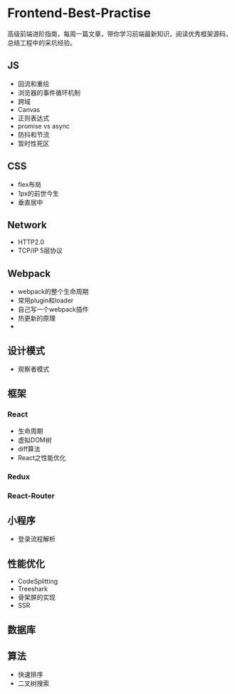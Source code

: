 # Frontend-Best-Practise
高级前端进阶指南，每周一篇文章，带你学习前端最新知识，阅读优秀框架源码，总结工程中的采坑经验。

## JS
- 回流和重绘
- 浏览器的事件循环机制
- 跨域
- Canvas
- 正则表达式
- promise vs async
- 防抖和节流
- 暂时性死区

## CSS
- flex布局
- 1px的前世今生
- 垂直居中

## Network
- HTTP2.0
- TCP/IP 5层协议

## Webpack
- webpack的整个生命周期
- 常用plugin和loader
- 自己写一个webpack插件
- 热更新的原理
- 
## 设计模式
- 观察者模式


## 框架
### React 
- 生命周期
- 虚拟DOM树
- diff算法
- React之性能优化

### Redux
### React-Router

## 小程序
- 登录流程解析


## 性能优化
- CodeSplitting
- Treeshark
- 骨架屏的实现
- SSR

## 数据库



## 算法
- 快速排序
- 二叉树搜索
